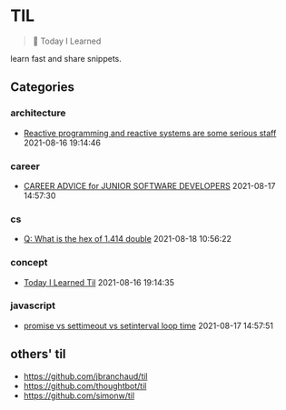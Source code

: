 # TIL

> 📝 Today I Learned

learn fast and share snippets.

## Categories

<!-- toc:start -->

### architecture

- [Reactive programming and reactive systems are some serious staff](architecture/reactive-system.md) 2021-08-16 19:14:46

### career

- [CAREER ADVICE for JUNIOR SOFTWARE DEVELOPERS](career/%5Byoutube%5D%20advice%20for%20junior%20developers.md) 2021-08-17 14:57:30

### cs

- [Q: What is the hex of 1.414 double](cs/ieee754-example.md) 2021-08-18 10:56:22

### concept

- [Today I Learned Til](concept/til.md) 2021-08-16 19:14:35

### javascript

- [promise vs settimeout vs setinterval loop time](javascript/promise%20vs%20settimeout%20vs%20setinterval%20loop%20time.md) 2021-08-17 14:57:51

<!-- toc:end -->

## others' til

- <https://github.com/jbranchaud/til>
- <https://github.com/thoughtbot/til>
- <https://github.com/simonw/til>
